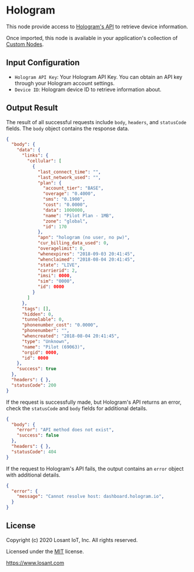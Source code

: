 # Hologram

This node provide access to [Hologram's API](https://hologram.io/docs/reference/cloud/http/#/reference/device-management/devices/get-a-device) to retrieve device information.

Once imported, this node is available in your application's collection of [Custom Nodes](https://docs.losant.com/workflows/custom-nodes/overview/).

## Input Configuration

* `Hologram API Key`: Your Hologram API Key. You can obtain an API key through your Hologram account settings.
* `Device ID`: Hologram device ID to retrieve information about.

## Output Result

The result of all successful requests include `body`, `headers`, and `statusCode` fields. The `body` object contains the response data.

```json
{
  "body": {
    "data": {
      "links": {
        "cellular": [
          {
            "last_connect_time": "",
            "last_network_used": "",
            "plan": {
              "account_tier": "BASE",
              "overage": "0.4000",
              "sms": "0.1900",
              "cost": "0.0000",
              "data": 1000000,
              "name": "Pilot Plan - 1MB",
              "zone": "global",
              "id": 170
            },
            "apn": "hologram (no user, no pw)",
            "cur_billing_data_used": 0,
            "overagelimit": 0,
            "whenexpires": "2018-09-03 20:41:45",
            "whenclaimed": "2018-08-04 20:41:45",
            "state": "LIVE",
            "carrierid": 2,
            "imsi": 0000,
            "sim": "0000",
            "id": 0000
          }
        ]
      },
      "tags": [],
      "hidden": 0,
      "tunnelable": 0,
      "phonenumber_cost": "0.0000",
      "phonenumber": "",
      "whencreated": "2018-08-04 20:41:45",
      "type": "Unknown",
      "name": "Pilot (69063)",
      "orgid": 0000,
      "id": 0000
    },
    "success": true
  },
  "headers": { },
  "statusCode": 200
}
```

If the request is successfully made, but Hologram's API returns an error, check the `statusCode` and `body` fields for additional details.

```json
{
  "body": {
    "error": "API method does not exist",
    "success": false
  },
  "headers": { },
  "statusCode": 404
}
```

If the request to Hologram's API fails, the output contains an `error` object with additional details.

```json
{
  "error": {
    "message": "Cannot resolve host: dashboard.hologram.io",
  }
}
```

## License

Copyright (c) 2020 Losant IoT, Inc. All rights reserved.

Licensed under the [MIT](https://github.com/Losant/losant-templates/blob/master/LICENSE.txt) license.

https://www.losant.com